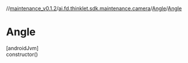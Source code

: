 //[maintenance_v0.1.2](../../../index.md)/[ai.fd.thinklet.sdk.maintenance.camera](../index.md)/[Angle](index.md)/[Angle](-angle.md)

# Angle

[androidJvm]\
constructor()
